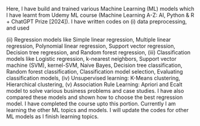 Here, I have build and trained various Machine Learning (ML) models which I have learnt from Udemy ML course (Machine Learning A-Z: AI, Python & R + ChatGPT Prize [2024]). I have written codes on (i) data preprocessing, and used 

(ii) Regression models like Simple linear regression, Multiple linear regression, Polynomial linear regression, Support vector regression, Decision tree regression, and Random forest regression, 
(iii) Classification models like Logistic regression, k-nearest neighbors, Support vector machine (SVM), kernel-SVM, Naive Bayes, Decision tree classification, Random forest classification, Classification model selection, Evaluating classification models, 
(iv) Unsupervised learning: K-Means clustering, Hierarchical clustering, 
(v) Association Rule Learning: Apriori and Ecalt model 
to solve various business problems and case studies. 
I have also compared these models and shown how to choose the best regression model. I have completed the course upto this portion. Currently I am learning the other ML topics and models. I will update the codes for other ML models as I finish learning topics.
